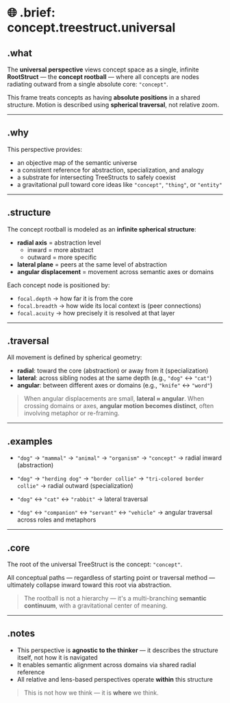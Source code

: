 # 🌐 .brief: concept.treestruct.universal

## .what
The **universal perspective** views concept space as a single, infinite **RootStruct** — the **concept rootball** — where all concepts are nodes radiating outward from a single absolute core: `"concept"`.

This frame treats concepts as having **absolute positions** in a shared structure. Motion is described using **spherical traversal**, not relative zoom.

---

## .why
This perspective provides:

- an objective map of the semantic universe
- a consistent reference for abstraction, specialization, and analogy
- a substrate for intersecting TreeStructs to safely coexist
- a gravitational pull toward core ideas like `"concept"`, `"thing"`, or `"entity"`

---

## .structure

The concept rootball is modeled as an **infinite spherical structure**:

- **radial axis** = abstraction level
  - inward = more abstract
  - outward = more specific
- **lateral plane** = peers at the same level of abstraction
- **angular displacement** = movement across semantic axes or domains

Each concept node is positioned by:
- `focal.depth` → how far it is from the core
- `focal.breadth` → how wide its local context is (peer connections)
- `focal.acuity` → how precisely it is resolved at that layer

---

## .traversal

All movement is defined by spherical geometry:

- **radial**: toward the core (abstraction) or away from it (specialization)
- **lateral**: across sibling nodes at the same depth (e.g., `"dog"` ↔ `"cat"`)
- **angular**: between different axes or domains (e.g., `"knife"` ↔ `"word"`)

> When angular displacements are small, **lateral ≈ angular**.
> When crossing domains or axes, **angular motion becomes distinct**, often involving metaphor or re-framing.

---

## .examples

- `"dog"` → `"mammal"` → `"animal"` → `"organism"` → `"concept"`
  → radial inward (abstraction)

- `"dog"` → `"herding dog"` → `"border collie"` → `"tri-colored border collie"`
  → radial outward (specialization)

- `"dog"` ↔ `"cat"` ↔ `"rabbit"`
  → lateral traversal

- `"dog"` ↔ `"companion"` ↔ `"servant"` ↔ `"vehicle"`
  → angular traversal across roles and metaphors

---

## .core

The root of the universal TreeStruct is the concept: `"concept"`.

All conceptual paths — regardless of starting point or traversal method — ultimately collapse inward toward this root via abstraction.

> The rootball is not a hierarchy — it's a multi-branching **semantic continuum**, with a gravitational center of meaning.

---

## .notes

- This perspective is **agnostic to the thinker** — it describes the structure itself, not how it is navigated
- It enables semantic alignment across domains via shared radial reference
- All relative and lens-based perspectives operate **within** this structure

> This is not how we think — it is **where** we think.
